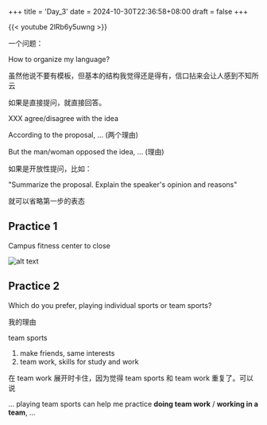 +++
title = 'Day_3'
date = 2024-10-30T22:36:58+08:00
draft = false
+++

{{< youtube 2lRb6y5uwng >}}

一个问题：

How to organize my language?

虽然他说不要有模板，但基本的结构我觉得还是得有，信口拈来会让人感到不知所云

如果是直接提问，就直接回答。

XXX agree/disagree with the idea

According to the proposal, ... (两个理由)

But the man/woman opposed the idea, ... (理由)

如果是开放性提问，比如：

"Summarize the proposal. Explain the speaker's opinion and reasons"

就可以省略第一步的表态

## Practice 1

Campus fitness center to close

![alt text](img/day_3/image.png)

## Practice 2

Which do you prefer, playing individual sports or team sports?

我的理由

team sports

1. make friends, same interests
2. team work, skills for study and work

在 team work 展开时卡住，因为觉得 team sports 和 team work 重复了。可以说

... playing team sports can help me practice **doing team work** / **working in a team**, ...